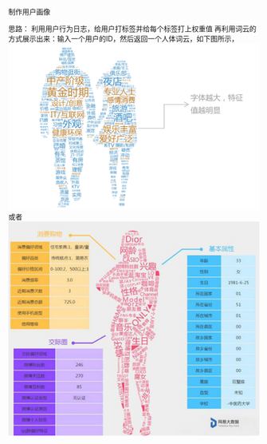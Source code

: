 制作用户画像

思路：
利用用户行为日志，给用户打标签并给每个标签打上权重值
再利用词云的方式展示出来：输入一个用户的ID，然后返回一个人体词云，如下图所示，
![image](https://github.com/gshhnb/user_draw/blob/master/ResultSample1.jpg)
                                        或者
![image](https://github.com/gshhnb/user_draw/blob/master/ResultSample2.jpg)
